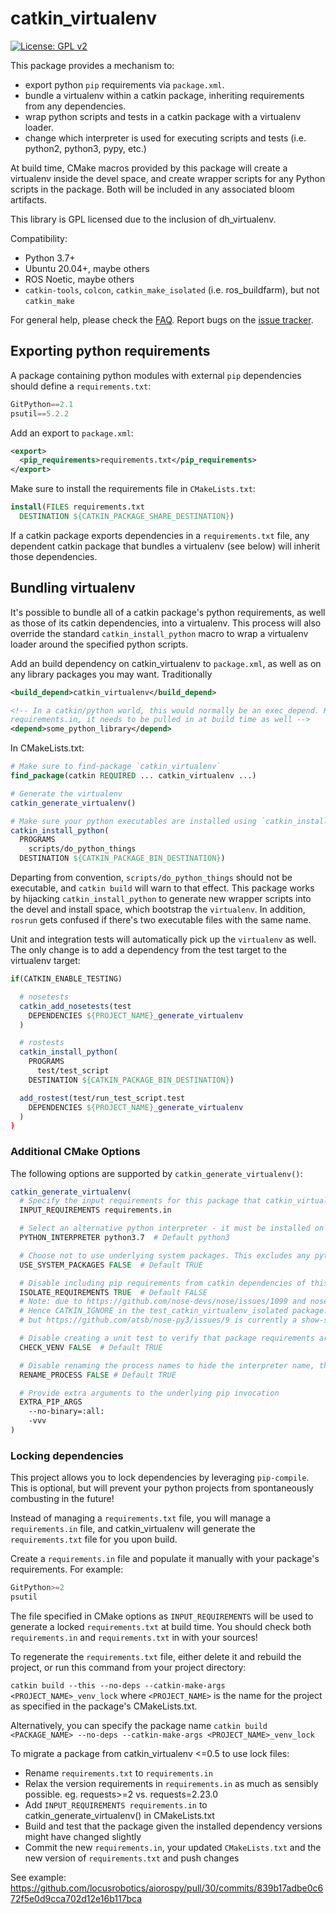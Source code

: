 # catkin_virtualenv

[![License: GPL v2](https://img.shields.io/badge/License-GPL%20v2-blue.svg)](https://www.gnu.org/licenses/old-licenses/gpl-2.0.en.html)

This package provides a mechanism to:

- export python `pip` requirements via `package.xml`.
- bundle a virtualenv within a catkin package, inheriting requirements from any dependencies.
- wrap python scripts and tests in a catkin package with a virtualenv loader.
- change which interpreter is used for executing scripts and tests (i.e. python2, python3, pypy, etc.)

At build time, CMake macros provided by this package will create a virtualenv inside the devel space, and create
wrapper scripts for any Python scripts in the package. Both will be included in any associated bloom artifacts.

This library is GPL licensed due to the inclusion of dh_virtualenv.

Compatibility:
- Python 3.7+
- Ubuntu 20.04+, maybe others
- ROS Noetic, maybe others
- `catkin-tools`, `colcon`, `catkin_make_isolated` (i.e. ros_buildfarm), but not `catkin_make`

For general help, please check the [FAQ](http://answers.ros.org/questions/tags:catkin_virtualenv). Report bugs on the [issue tracker](https://github.com/locusrobotics/catkin_virtualenv/issues).

## Exporting python requirements

A package containing python modules with external `pip` dependencies should define a `requirements.txt`:

```python
GitPython==2.1
psutil==5.2.2
```

Add an export to `package.xml`:

```xml
<export>
  <pip_requirements>requirements.txt</pip_requirements>
</export>
```

Make sure to install the requirements file in `CMakeLists.txt`:

```cmake
install(FILES requirements.txt
  DESTINATION ${CATKIN_PACKAGE_SHARE_DESTINATION})
```

If a catkin package exports dependencies in a `requirements.txt` file, any dependent catkin package that bundles a virtualenv (see below) will inherit those dependencies.



## Bundling virtualenv

It's possible to bundle all of a catkin package's python requirements, as well as those of its catkin dependencies,
into a virtualenv. This process will also override the standard `catkin_install_python` macro to wrap a virtualenv
loader around the specified python scripts.

Add an build dependency on catkin_virtualenv to `package.xml`, as well as on any library packages you may want. Traditionally

```xml
<build_depend>catkin_virtualenv</build_depend>

<!-- In a catkin/python world, this would normally be an exec_depend. However, if `some_python_library` exports
requirements.in, it needs to be pulled in at build time as well -->
<depend>some_python_library</depend>
```

In CMakeLists.txt:

```cmake
# Make sure to find-package `catkin_virtualenv`
find_package(catkin REQUIRED ... catkin_virtualenv ...)

# Generate the virtualenv
catkin_generate_virtualenv()

# Make sure your python executables are installed using `catkin_install_python`:
catkin_install_python(
  PROGRAMS
    scripts/do_python_things
  DESTINATION ${CATKIN_PACKAGE_BIN_DESTINATION})
```

Departing from convention, `scripts/do_python_things` should not be executable, and `catkin build` will warn to that effect.
This package works by hijacking `catkin_install_python` to generate new wrapper scripts into the devel and install space,
which bootstrap the `virtualenv`. In addition, `rosrun` gets confused if there's two executable files with the same name.

Unit and integration tests will automatically pick up the `virtualenv` as well. The only change is to add a dependency
from the test target to the virtualenv target:

```cmake
if(CATKIN_ENABLE_TESTING)

  # nosetests
  catkin_add_nosetests(test
    DEPENDENCIES ${PROJECT_NAME}_generate_virtualenv
  )

  # rostests
  catkin_install_python(
    PROGRAMS
      test/test_script
    DESTINATION ${CATKIN_PACKAGE_BIN_DESTINATION})

  add_rostest(test/run_test_script.test
    DEPENDENCIES ${PROJECT_NAME}_generate_virtualenv
  )
)
```

### Additional CMake Options

The following options are supported by `catkin_generate_virtualenv()`:

```cmake
catkin_generate_virtualenv(
  # Specify the input requirements for this package that catkin_virtualenv will automatically lock.
  INPUT_REQUIREMENTS requirements.in

  # Select an alternative python interpreter - it must be installed on the system.
  PYTHON_INTERPRETER python3.7  # Default python3

  # Choose not to use underlying system packages. This excludes any python packages installed by apt or system-pip from the environment.
  USE_SYSTEM_PACKAGES FALSE  # Default TRUE

  # Disable including pip requirements from catkin dependencies of this package.
  ISOLATE_REQUIREMENTS TRUE  # Default FALSE
  # Note: due to https://github.com/nose-devs/nose/issues/1099 and nose being unmaintained, using this option will prevent catkin_add_nosetests from working.
  # Hence CATKIN_IGNORE in the test_catkin_virtualenv_isolated package. `nose-py3` seems to be a decent stopgap if used to replace `nose` in `catkin_virtualenv/requirements.txt`
  # but https://github.com/atsb/nose-py3/issues/9 is currently a show-stopper.

  # Disable creating a unit test to verify that package requirements are locked.
  CHECK_VENV FALSE  # Default TRUE

  # Disable renaming the process names to hide the interpreter name, this has can create issues when executing the process as root.
  RENAME_PROCESS FALSE # Default TRUE

  # Provide extra arguments to the underlying pip invocation
  EXTRA_PIP_ARGS
    --no-binary=:all:
    -vvv
)
```

### Locking dependencies

This project allows you to lock dependencies by leveraging `pip-compile`. This is optional, but will prevent your
python projects from spontaneously combusting in the future!

Instead of managing a `requirements.txt` file, you will manage a `requirements.in` file, and catkin_virtualenv will generate the `requirements.txt` file for you upon build.

Create a `requirements.in` file and populate it manually with your package's requirements. For example:

```python
GitPython>=2
psutil
```

The file specified in CMake options as `INPUT_REQUIREMENTS` will be used to generate a locked `requirements.txt`
at build time. You should check both `requirements.in` and `requirements.txt` in with your sources!

To regenerate the `requirements.txt` file, either delete it and rebuild the project, or run this command from your project directory:

`catkin build --this --no-deps --catkin-make-args <PROJECT_NAME>_venv_lock` where `<PROJECT_NAME>` is the name for the project as specified in the package's CMakeLists.txt.

Alternatively, you can specify the package name `catkin build <PACKAGE_NAME> --no-deps --catkin-make-args <PROJECT_NAME>_venv_lock`

To migrate a package from catkin_virtualenv <=0.5 to use lock files:

- Rename `requirements.txt` to `requirements.in`
- Relax the version requirements in `requirements.in` as much as sensibly possible. eg. requests>=2  vs. requests=2.23.0
- Add `INPUT_REQUIREMENTS requirements.in` to catkin_generate_virtualenv() in CMakeLists.txt
- Build and test that the package given the installed dependency versions might have changed slightly
- Commit the new `requirements.in`, your updated `CMakeLists.txt` and the new version of `requirements.txt` and push changes

See example: https://github.com/locusrobotics/aiorospy/pull/30/commits/839b17adbe0c672f5e0d9cca702d12e16b117bca
